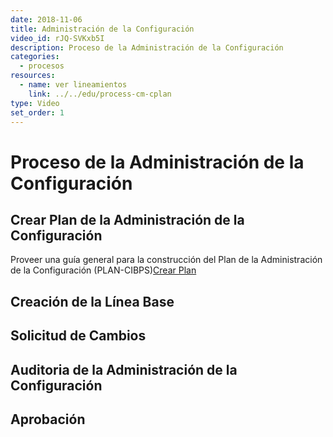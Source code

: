 ```yaml
---
date: 2018-11-06
title: Administración de la Configuración
video_id: rJQ-SVKxb5I
description: Proceso de la Administración de la Configuración
categories:
  - procesos
resources:
  - name: ver lineamientos
    link: ../../edu/process-cm-cplan
type: Video
set_order: 1
---
```


# Proceso de la Administración de la Configuración

## Crear Plan de la Administración de la Configuración

Proveer una guía general para la construcción del Plan de la Administración de la Configuración (PLAN-CIBPS)[Crear Plan](../../edu/process-cm-cplan)

## Creación de la Línea Base


## Solicitud de Cambios

## Auditoria de la Administración de la Configuración

## Aprobación 

